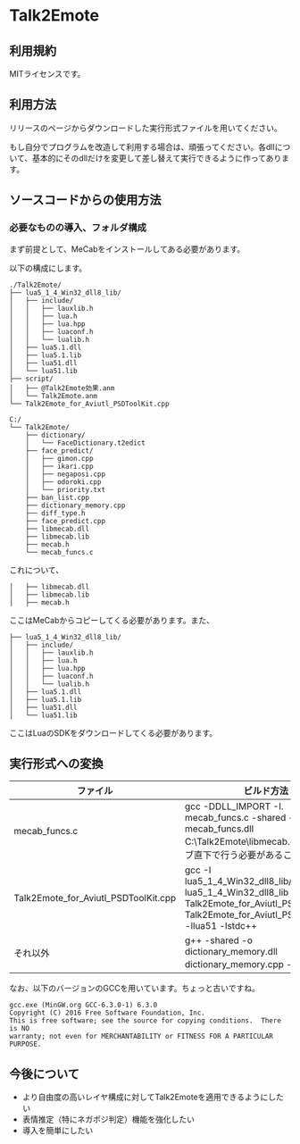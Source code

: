 # Talk2Emote

## 利用規約

MITライセンスです。

## 利用方法

リリースのページからダウンロードした実行形式ファイルを用いてください。

もし自分でプログラムを改造して利用する場合は、頑張ってください。各dllについて、基本的にそのdllだけを変更して差し替えて実行できるように作ってあります。

## ソースコードからの使用方法

### 必要なものの導入、フォルダ構成

まず前提として、MeCabをインストールしてある必要があります。

以下の構成にします。

```
./Talk2Emote/
├── lua5_1_4_Win32_dll8_lib/
│   ├── include/
│   │   ├── lauxlib.h
│   │   ├── lua.h
│   │   ├── lua.hpp
│   │   ├── luaconf.h
│   │   └── lualib.h
│   ├── lua5.1.dll
│   ├── lua5.1.lib
│   ├── lua51.dll
│   └── lua51.lib
├── script/
│   ├── @Talk2Emote効果.anm
│   └── Talk2Emote.anm
└── Talk2Emote_for_Aviutl_PSDToolKit.cpp

C:/
└── Talk2Emote/
    ├── dictionary/
    │   └── FaceDictionary.t2edict
    ├── face_predict/
    │   ├── gimon.cpp
    │   ├── ikari.cpp
    │   ├── negaposi.cpp
    │   ├── odoroki.cpp
    │   └── priority.txt
    ├── ban_list.cpp
    ├── dictionary_memory.cpp
    ├── diff_type.h
    ├── face_predict.cpp
    ├── libmecab.dll
    ├── libmecab.lib
    ├── mecab.h
    └── mecab_funcs.c
```

これについて、

```
│   ├── libmecab.dll
│   ├── libmecab.lib
│   ├── mecab.h
```

ここはMeCabからコピーしてくる必要があります。また、

```
├── lua5_1_4_Win32_dll8_lib/
│   ├── include/
│   │   ├── lauxlib.h
│   │   ├── lua.h
│   │   ├── lua.hpp
│   │   ├── luaconf.h
│   │   └── lualib.h
│   ├── lua5.1.dll
│   ├── lua5.1.lib
│   ├── lua51.dll
│   └── lua51.lib
```

ここはLuaのSDKをダウンロードしてくる必要があります。

## 実行形式への変換

| ファイル | ビルド方法 |
| ---- | ---- |
| mecab_funcs.c | gcc -DDLL_IMPORT -I. mecab_funcs.c -shared -o mecab_funcs.dll C:\Talk2Emote\libmecab.dll ※Cドライブ直下で行う必要があることに注意 |
| Talk2Emote_for_Aviutl_PSDToolKit.cpp | gcc -I lua5_1_4_Win32_dll8_lib/include -L lua5_1_4_Win32_dll8_lib -shared -o Talk2Emote_for_Aviutl_PSDToolKit.dll Talk2Emote_for_Aviutl_PSDToolKit.cpp -llua51 -lstdc++ |
| それ以外 | g++ -shared -o dictionary_memory.dll dictionary_memory.cpp -pedantic 等 |

なお、以下のバージョンのGCCを用いています。ちょっと古いですね。

```
gcc.exe (MinGW.org GCC-6.3.0-1) 6.3.0
Copyright (C) 2016 Free Software Foundation, Inc.
This is free software; see the source for copying conditions.  There is NO
warranty; not even for MERCHANTABILITY or FITNESS FOR A PARTICULAR PURPOSE.
```

## 今後について
 - より自由度の高いレイヤ構成に対してTalk2Emoteを適用できるようにしたい
 - 表情推定（特にネガポジ判定）機能を強化したい
 - 導入を簡単にしたい
